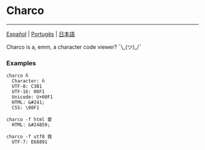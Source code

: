 # Charco

---

[Español](readmes/README-es.md) | [Portugês](readmes/README-pt.md) | [日本語](readmes/README-jp.md)

Charco is a, emm, a character code viewer? ¯\\\_(ツ)\_/¯

### Examples

```
charco ñ
  Character: ñ
  UTF-8: C3B1
  UTF-16: 00F1
  Unicode: U+00F1
  HTML: &#241;
  CSS: \00F1

charco -f html 愛
  HTML: &#24859;

charco -f utf8 我
  UTF-7: E68891

```

